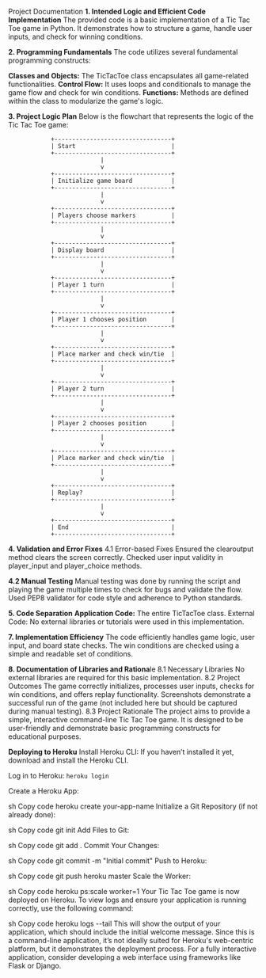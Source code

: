 Project Documentation
**1. Intended Logic and Efficient Code Implementation**
The provided code is a basic implementation of a Tic Tac Toe game in Python. It demonstrates how to structure a game, handle user inputs, and check for winning conditions.

**2. Programming Fundamentals**
The code utilizes several fundamental programming constructs:

**Classes and Objects:** The TicTacToe class encapsulates all game-related functionalities.
**Control Flow:** It uses loops and conditionals to manage the game flow and check for win conditions.
**Functions:** Methods are defined within the class to modularize the game's logic.

**3. Project Logic Plan**
Below is the flowchart that represents the logic of the Tic Tac Toe game:

                +---------------------------------+
                | Start                           |
                +---------------------------------+
                              |
                              v
                +---------------------------------+
                | Initialize game board           |
                +---------------------------------+
                              |
                              v
                +---------------------------------+
                | Players choose markers          |
                +---------------------------------+
                              |
                              v
                +---------------------------------+
                | Display board                   |
                +---------------------------------+
                              |
                              v
                +---------------------------------+
                | Player 1 turn                   |
                +---------------------------------+
                              |
                              v
                +---------------------------------+
                | Player 1 chooses position       |
                +---------------------------------+
                              |
                              v
                +---------------------------------+
                | Place marker and check win/tie  |
                +---------------------------------+
                              |
                              v
                +---------------------------------+
                | Player 2 turn                   |
                +---------------------------------+
                              |
                              v
                +---------------------------------+
                | Player 2 chooses position       |
                +---------------------------------+
                              |
                              v
                +---------------------------------+
                | Place marker and check win/tie  |
                +---------------------------------+
                              |
                              v
                +---------------------------------+
                | Replay?                         |
                +---------------------------------+
                              |
                              v
                +---------------------------------+
                | End                             |
                +---------------------------------+

**4. Validation and Error Fixes**
4.1 Error-based Fixes
Ensured the clearoutput method clears the screen correctly.
Checked user input validity in player_input and player_choice methods.

**4.2 Manual Testing**
Manual testing was done by running the script and playing the game multiple times to check for bugs and validate the flow.
Used PEP8 validator for code style and adherence to Python standards.

**5. Code Separation**
**Application Code:** The entire TicTacToe class.
External Code: No external libraries or tutorials were used in this implementation.

**7. Implementation Efficiency**
The code efficiently handles game logic, user input, and board state checks.
The win conditions are checked using a simple and readable set of conditions.

**8. Documentation of Libraries and Rationa**le
8.1 Necessary Libraries
No external libraries are required for this basic implementation.
8.2 Project Outcomes
The game correctly initializes, processes user inputs, checks for win conditions, and offers replay functionality.
Screenshots demonstrate a successful run of the game (not included here but should be captured during manual testing).
8.3 Project Rationale
The project aims to provide a simple, interactive command-line Tic Tac Toe game. It is designed to be user-friendly and demonstrate basic programming constructs for educational purposes.

**Deploying to Heroku**
Install Heroku CLI: If you haven’t installed it yet, download and install the Heroku CLI.

Log in to Heroku:
`heroku login`

Create a Heroku App:

sh
Copy code
heroku create your-app-name
Initialize a Git Repository (if not already done):

sh
Copy code
git init
Add Files to Git:

sh
Copy code
git add .
Commit Your Changes:

sh
Copy code
git commit -m "Initial commit"
Push to Heroku:

sh
Copy code
git push heroku master
Scale the Worker:

sh
Copy code
heroku ps:scale worker=1
Your Tic Tac Toe game is now deployed on Heroku. To view logs and ensure your application is running correctly, use the following command:

sh
Copy code
heroku logs --tail
This will show the output of your application, which should include the initial welcome message. Since this is a command-line application, it’s not ideally suited for Heroku's web-centric platform, but it demonstrates the deployment process. For a fully interactive application, consider developing a web interface using frameworks like Flask or Django.
